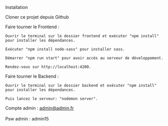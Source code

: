 Installation

Cloner ce projet depuis Github
    
Faire tourner le Frontend :

    Ouvrir le terminal sur le dossier frontend et exécuter "npm install" pour installer les dépendances.
    
    Exécuter "npm install node-sass" pour installer sass.
    
    Démarrer "npm run start" pour avoir accès au serveur de développement.
    
    Rendez-vous sur http://localhost:4200.
    
Faire tourner le Backend :

    Ouvrir le terminal sur le dossier backend et exécuter "npm install" pour installer les dépendances.
    
    Puis lancez le serveur: "nodemon server".


Compte admin : admin@admin.fr
</br>
</br>
Psw admin : admin15
</br>
</br>

